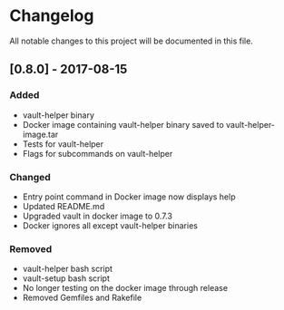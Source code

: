 # Changelog
All notable changes to this project will be documented in this file.

## [0.8.0] - 2017-08-15
### Added
- vault-helper binary
- Docker image containing vault-helper binary saved to vault-helper-image.tar
- Tests for vault-helper
- Flags for subcommands on vault-helper

### Changed
- Entry point command in Docker image now displays help
- Updated README.md
- Upgraded vault in docker image to 0.7.3
- Docker ignores all except vault-helper binaries

### Removed
- vault-helper bash script
- vault-setup bash script
- No longer testing on the docker image through release
- Removed Gemfiles and Rakefile
